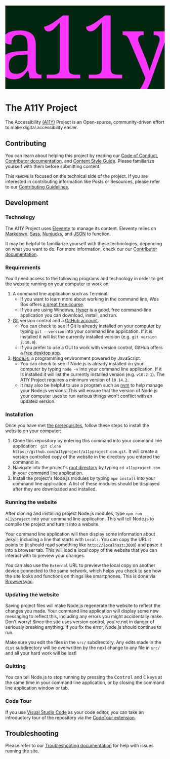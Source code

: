 ![A11Y.](https://github.com/a11yproject/a11yproject.com/blob/main/src/img/social/og-image-home.png?raw=true)

# The A11Y Project

The Accessibility [(A11Y)](numeronyms) Project is an Open-source, community-driven effort to make digital accessibility easier.


## Contributing

You can learn about helping this project by reading our [Code of Conduct](coc), [Contributor documentation](contributing-guidelines), and [Content Style Guide](content-style-guide). Please familiarize yourself with them before submitting content.

This `README` is focused on the technical side of the project. If you are interested in contributing information like Posts or Resources, please refer to our [Contributing Guidelines](contributing-guidelines).


## Development

### Technology

The A11Y Project uses [Eleventy](11ty) to manage its content. Eleventy relies on [Markdown](markdown), [Sass](sass), [Nunjucks](nunjucks), and [JSON](json) to function.

It may be helpful to familiarize yourself with these technologies, depending on what you want to do. For more information, check our our [Contributor documentation](contributing-guidelines).

### Requirements

You'll need access to the following programs and technology in order to get the website running on your computer to work on:

1. A command line application such as Terminal.
    - If you want to learn more about working in the command line, Wes Bos offers [a great free course](terminal).
    - If you are using Windows, [Hyper](hyper) is a good, free command-line application you can download, install, and run.
1. [Git](git) version control and a [GitHub account](github).
    - You can check to see if Git is already installed on your computer by typing `git --version` into your command line application. If it is installed it will list the currently installed version (e.g. `git version 2.18.0`).
    - If you prefer to use a GUI to work with version control, GitHub offers a [free desktop app](github-app).
1. [Node.js](node), a programming environment powered by JavaScript.
    - You can check to see if Node.js is already installed on your computer by typing `node -v` into your command line application. If it is installed it will list the currently installed version (e.g. `v10.2.1`). The A11Y Project requires a minimum version of `10.14.2`.
    - It may also be helpful to use a program such as [nvm](nvm) to help manage your Node.js versions. This will ensure that the version of Node.js your computer uses to run various things won't conflict with an updated version.

### Installation

Once you have met [the prerequisites](#requirements), follow these steps to install the website on your computer:

1. Clone this repository by entering this command into your command line application: ` git clone https://github.com/a11yproject/a11yproject.com.git`. It will create a version controlled copy of the website in the directory you entered the command in.
1. Navigate into the project's [root directory](root) by typing `cd a11yproject.com` in your command line application.
1. Install the project's Node.js modules by typing `npm install` into your command line application. A list of these modules should be displayed after they are downloaded and installed.

### Running the website

After cloning and installing project Node.js modules, type `npm run a11yproject` into your command line application. This will tell Node.js to compile the project and turn it into a website.

Your command line application will then display some information about Jekyll, including a line that starts with `Local:`. You can copy the URL it points to (it should read something like [`http://localhost:3000`](localhost)) and paste it into a browser tab. This will load a local copy of the website that you can interact with to preview your changes.

You can also use the `External` URL to preview the local copy on another device connected to the same network, which helps you check to see how the site looks and functions on things like smartphones. This is done via [Browsersync](browsersync).

### Updating the website

Saving project files will make Node.js regenerate the website to reflect the changes you made. Your command line application will display some new messaging to reflect this, including any errors you might accidentally make. Don't worry! Since the site uses version control, you're not in danger of seriously breaking anything. If you fix the error, Node.js should continue to run.

Make sure you edit the files in the `src/` subdirectory. Any edits made in the `dist` subdirectory will be overwritten by the next change to any file in `src/` and all your hard work will be lost!

### Quitting

You can tell Node.js to stop running by pressing the <kbd>Control</kbd> and <kbd>C</kbd> keys at the same time in your command line application, or by closing the command line application window or tab.

### Code Tour

If you use [Visual Studio Code](vscode) as your code editor, you can take an introductory tour of the repository via the [CodeTour extension](codetour).

## Troubleshooting

Please refer to our [Troubleshooting documentation](https://github.com/a11yproject/a11yproject.com/blob/main/TROUBLESHOOTING.md) for help with issues running the site.


[numeronyms]: https://a11yproject.com/posts/2017-08-26-a11y-and-other-numeronyms/
[coc]: https://a11yproject.com/code-of-conduct/
[contributing-guidelines]: https://a11yproject.com/contributing-guidelines/
[content-style-guide]: https://a11yproject.com/content-style-guide/
[11ty]: https://www.11ty.io/
[markdown]: https://daringfireball.net/projects/markdown/syntax
[sass]: https://sass-lang.com/
[nunjucks]: https://mozilla.github.io/nunjucks/
[json]: https://www.json.org/
[terminal]: https://commandlinepoweruser.com/
[hyper]: https://hyper.is/
[git]: https://git-scm.com/
[github]: https://github.com/
[github-app]: https://desktop.github.com
[node]: https://nodejs.org/en/
[nvm]: https://github.com/creationix/nvm
[root]: https://en.m.wikipedia.org/wiki/Root_directory
[localhost]: http://localhost:3000
[browsersync]: https://www.browsersync.io/
[vscode]: https://code.visualstudio.com/
[codetour]: https://marketplace.visualstudio.com/items?itemName=vsls-contrib.codetour
